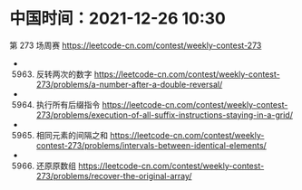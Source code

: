 
# 中国时间：2021-12-26 10:30

第 273 场周赛 https://leetcode-cn.com/contest/weekly-contest-273
- 5963. 反转两次的数字 https://leetcode-cn.com/contest/weekly-contest-273/problems/a-number-after-a-double-reversal/
- 5964. 执行所有后缀指令 https://leetcode-cn.com/contest/weekly-contest-273/problems/execution-of-all-suffix-instructions-staying-in-a-grid/
- 5965. 相同元素的间隔之和 https://leetcode-cn.com/contest/weekly-contest-273/problems/intervals-between-identical-elements/
- 5966. 还原原数组 https://leetcode-cn.com/contest/weekly-contest-273/problems/recover-the-original-array/
